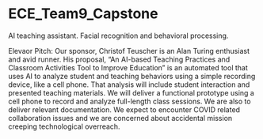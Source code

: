 # ECE_Team9_Capstone
AI teaching assistant.  Facial recognition and behavioral processing.

Elevaor Pitch:
Our sponsor, Christof Teuscher is an Alan Turing enthusiast and avid runner.  His proposal, “An AI-based Teaching Practices and Classroom Activities Tool to Improve Education” is an automated tool that uses AI to analyze student and teaching behaviors using a simple recording device, like a cell phone.  That analysis will include student interaction and presented teaching materials.  We will deliver a functional prototype using a cell phone to record and analyze full-length class sessions.  We are also to deliver relevant documentation.  We expect to encounter COVID related collaboration issues and we are concerned about accidental mission creeping technological overreach.
